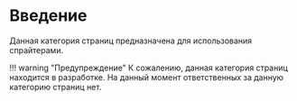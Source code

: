 # Введение

Данная категория страниц предназначена для использования спрайтерами.

!!! warning "Предупреждение"
    К сожалению, данная категория страниц находится в разработке. На данный момент ответственных за данную категорию страниц нет.
